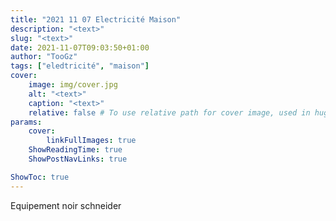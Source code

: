 ```yaml
---
title: "2021 11 07 Electricité Maison"
description: "<text>"
slug: "<text>"
date: 2021-11-07T09:03:50+01:00
author: "TooGz"
tags: ["eledtricité", "maison"]
cover:
    image: img/cover.jpg
    alt: "<text>"
    caption: "<text>"
    relative: false # To use relative path for cover image, used in hugo Page-bundles
params:
    cover:
        linkFullImages: true
    ShowReadingTime: true
    ShowPostNavLinks: true

ShowToc: true
---
```




Equipement noir schneider
